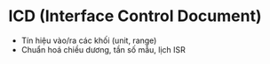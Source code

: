 # ICD (Interface Control Document)
- Tín hiệu vào/ra các khối (unit, range)
- Chuẩn hoá chiều dương, tần số mẫu, lịch ISR
